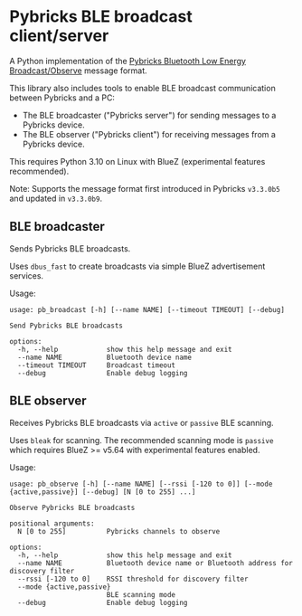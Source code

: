 # Pybricks BLE broadcast client/server

A Python implementation of the [Pybricks Bluetooth Low Energy Broadcast/Observe](https://github.com/pybricks/technical-info/blob/master/pybricks-ble-broadcast-observe.md) message format.

This library also includes tools to enable BLE broadcast communication between Pybricks and a PC:
* The BLE broadcaster ("Pybricks server") for sending messages to a Pybricks device.
* The BLE observer ("Pybricks client") for receiving messages from a Pybricks device.

This requires Python 3.10 on Linux with BlueZ (experimental features recommended).

Note: Supports the message format first introduced in Pybricks `v3.3.0b5` and updated in `v3.3.0b9`.

## BLE broadcaster

Sends Pybricks BLE broadcasts.

Uses `dbus_fast` to create broadcasts via simple BlueZ advertisement services.

Usage:

```
usage: pb_broadcast [-h] [--name NAME] [--timeout TIMEOUT] [--debug]

Send Pybricks BLE broadcasts

options:
  -h, --help            show this help message and exit
  --name NAME           Bluetooth device name
  --timeout TIMEOUT     Broadcast timeout
  --debug               Enable debug logging
```

## BLE observer

Receives Pybricks BLE broadcasts via `active` or `passive` BLE scanning.

Uses `bleak` for scanning. The recommended scanning mode is `passive` which requires BlueZ >= v5.64 with experimental features enabled.

Usage:

```
usage: pb_observe [-h] [--name NAME] [--rssi [-120 to 0]] [--mode {active,passive}] [--debug] [N [0 to 255] ...]

Observe Pybricks BLE broadcasts

positional arguments:
  N [0 to 255]          Pybricks channels to observe

options:
  -h, --help            show this help message and exit
  --name NAME           Bluetooth device name or Bluetooth address for discovery filter
  --rssi [-120 to 0]    RSSI threshold for discovery filter
  --mode {active,passive}
                        BLE scanning mode
  --debug               Enable debug logging
```

